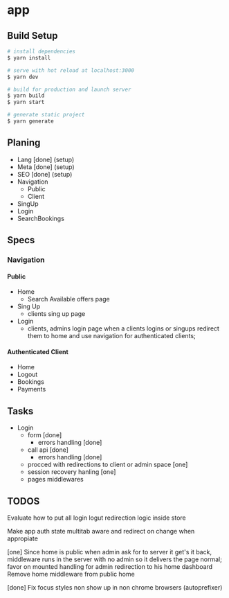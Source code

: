 # app

## Build Setup

```bash
# install dependencies
$ yarn install

# serve with hot reload at localhost:3000
$ yarn dev

# build for production and launch server
$ yarn build
$ yarn start

# generate static project
$ yarn generate
```


## Planing
-   Lang [done] (setup)
-   Meta [done] (setup)
-   SEO  [done] (setup)
-   Navigation
    -   Public
    -   Client
-   SingUp
-   Login
-   SearchBookings



## Specs

### Navigation

#### Public
-   Home
    -   Search Available offers page
-   Sing Up
    -   clients sing up page
-   Login
    -   clients, admins login page
when a clients logins or singups redirect them to home and use navigation for authenticated clients;

#### Authenticated Client
-   Home
-   Logout
-   Bookings
-   Payments

## Tasks
- Login
  - form [done]
    - errors handling [done]
  - call api [done]
    - errors handling [done]
  - procced with redirections to client or admin space [one]
  - session recovery hanling [one]
  - pages middlewares


## TODOS
Evaluate how to put all login logut redirection logic inside store

Make app auth state multitab aware and redirect on change when appropiate

[one]
Since home is public when admin ask for to server it get's it back, middleware runs in the server with no admin so it delivers the page normal; favor on mounted handling for admin redirection to his home dashboard
Remove home middleware from public home

[done]
Fix focus styles non show up in non chrome browsers (autoprefixer)
